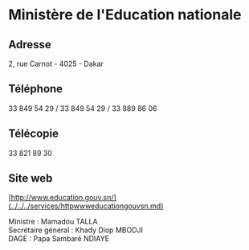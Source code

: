# Ministère de l'Education nationale

**Adresse**
-----------

2, rue Carnot - 4025 - Dakar

**Téléphone**
-------------

33 849 54 29 / 33 849 54 29 / 33 889 86 06

**Télécopie**
-------------

33 821 89 30

**Site web**
------------

[http://www.education.gouv.sn/](../../../services/httpwwweducationgouvsn.md)

Ministre : Mamadou TALLA  
Secrétaire général : Khady Diop MBODJI  
DAGE : Papa Sambaré NDIAYE